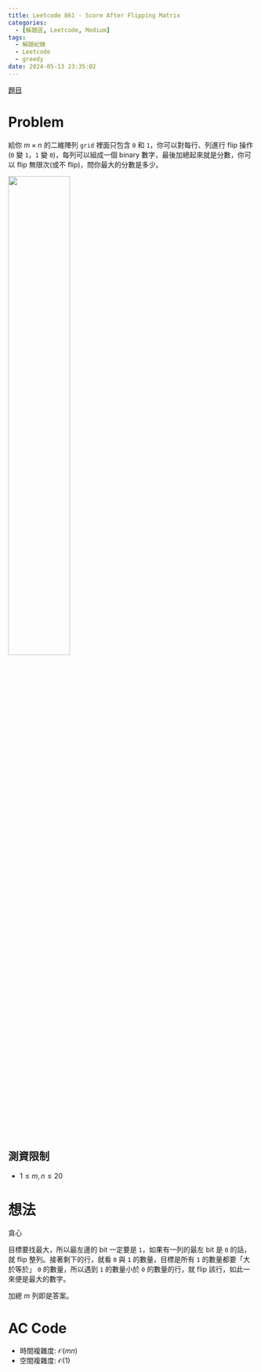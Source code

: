 ```yaml
---
title: Leetcode 861 - Score After Flipping Matrix
categories:
  - [解題區, Leetcode, Medium]
tags:
  - 解題紀錄
  - Leetcode
  - greedy
date: 2024-05-13 23:35:02
---
```


[題目](https://leetcode.com/problems/score-after-flipping-matrix)

# Problem

給你 $m \times n$ 的二維陣列 `grid` 裡面只包含 `0` 和 `1`，你可以對每行、列進行 flip 操作(`0` 變 `1`，`1` 變 `0`)，每列可以組成一個 binary 數字，最後加總起來就是分數，你可以 flip 無限次(或不 flip)，問你最大的分數是多少。

<img src="https://assets.leetcode.com/uploads/2021/07/23/lc-toogle1.jpg" width="50%"/>

## 測資限制

- $1 \le m, n \le 20$

# 想法

貪心

目標要找最大，所以最左邊的 bit 一定要是 `1`，如果有一列的最左 bit 是 `0` 的話，就 flip 整列。接著剩下的行，就看 `0` 與 `1` 的數量，目標是所有 `1` 的數量都要「大於等於」 `0` 的數量，所以遇到 `1` 的數量小於 `0` 的數量的行，就 flip 該行，如此一來便是最大的數字。

加總 $m$ 列即是答案。

# AC Code

<script src="https://emgithub.com/embed-v2.js?target=https%3A%2F%2Fgithub.com%2Froy4801%2Fsolved_problems%2Fblob%2Fmaster%2Fleetcode%2F861.cpp%23L18-L57&style=github&type=code&showBorder=on&showLineNumbers=on&showFileMeta=on&showFullPath=on&showCopy=on"></script>

- 時間複雜度: $\mathcal{O}(mn)$
- 空間複雜度: $\mathcal{O}(1)$

<!-- # 賞析


# 心得 -->

